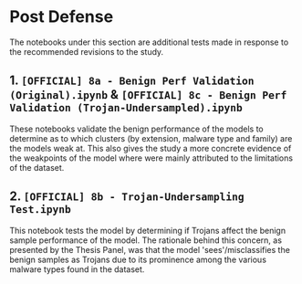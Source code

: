 # Post Defense

The notebooks under this section are additional tests made in response to the recommended revisions to the study.

## 1. `[OFFICIAL] 8a - Benign Perf Validation (Original).ipynb` & `[OFFICIAL] 8c - Benign Perf Validation (Trojan-Undersampled).ipynb`

These notebooks validate the benign performance of the models to determine as to which clusters (by extension, malware type and family) are the models weak at. This also gives the study a more concrete evidence of the weakpoints of the model where were mainly attributed to the limitations of the dataset. 

## 2. `[OFFICIAL] 8b - Trojan-Undersampling Test.ipynb`

This notebook tests the model by determining if Trojans affect the benign sample performance of the model. The rationale behind this concern, as presented by the Thesis Panel, was that the model 'sees'/misclassifies the benign samples as Trojans due to its prominence among the various malware types found in the dataset.
